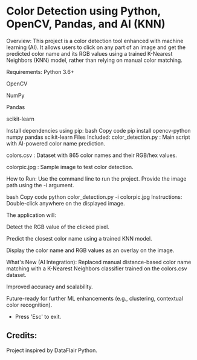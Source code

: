 Color Detection using Python, OpenCV, Pandas, and AI (KNN)
============================================================

Overview:
This project is a color detection tool enhanced with machine learning (AI). It allows users to click on any part of an image and get the predicted color name and its RGB values using a trained K-Nearest Neighbors (KNN) model, rather than relying on manual color matching.

Requirements:
Python 3.6+

OpenCV

NumPy

Pandas

scikit-learn

Install dependencies using pip:
bash
Copy code
pip install opencv-python numpy pandas scikit-learn
Files Included:
color_detection.py : Main script with AI-powered color name prediction.

colors.csv : Dataset with 865 color names and their RGB/hex values.

colorpic.jpg : Sample image to test color detection.

How to Run:
Use the command line to run the project. Provide the image path using the -i argument.

bash
Copy code
python color_detection.py -i colorpic.jpg
Instructions:
Double-click anywhere on the displayed image.

The application will:

Detect the RGB value of the clicked pixel.

Predict the closest color name using a trained KNN model.

Display the color name and RGB values as an overlay on the image.

What's New (AI Integration):
Replaced manual distance-based color name matching with a K-Nearest Neighbors classifier trained on the colors.csv dataset.

Improved accuracy and scalability.

Future-ready for further ML enhancements (e.g., clustering, contextual color recognition).
- Press 'Esc' to exit.

Credits:
--------
Project inspired by DataFlair Python.
